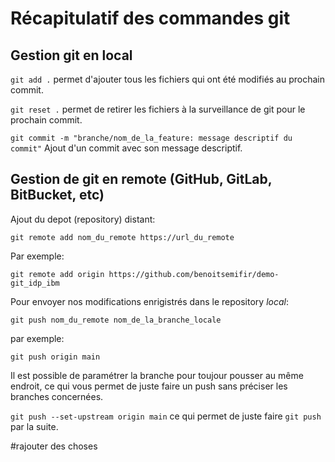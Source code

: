 # Récapitulatif des commandes git

## Gestion git en local

`git add .` permet d'ajouter tous les fichiers qui ont été modifiés au prochain commit.

`git reset .` permet de retirer les fichiers à la surveillance de git pour le prochain commit.

`git commit -m "branche/nom_de_la_feature: message descriptif du commit"` Ajout d'un commit avec son message descriptif.

## Gestion de git en remote (GitHub, GitLab, BitBucket, etc)

Ajout du depot (repository) distant:

`git remote add nom_du_remote https://url_du_remote`

Par exemple:

`git remote add origin https://github.com/benoitsemifir/demo-git_idp_ibm`

Pour envoyer nos modifications enrigistrés dans le repository *local*:

`git push nom_du_remote nom_de_la_branche_locale`

par exemple:

`git push origin main`

Il est possible de paramétrer la branche pour toujour pousser au même endroit, ce qui vous permet de juste faire un push sans préciser les branches concernées.

`git push --set-upstream origin main` ce qui permet de juste faire `git push` par la suite.




#rajouter des choses
